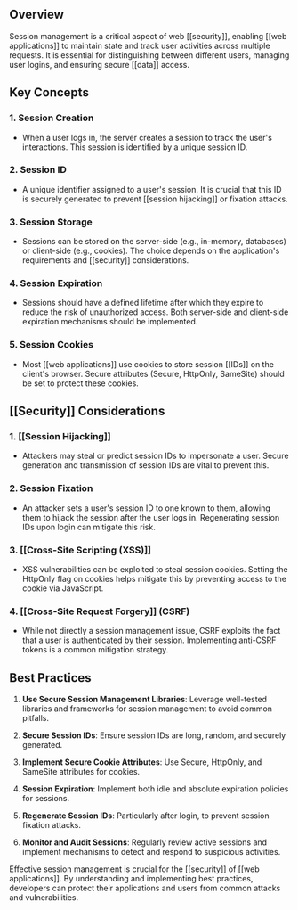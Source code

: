## Overview
Session management is a critical aspect of web [[security]], enabling [[web applications]] to maintain state and track user activities across multiple requests. It is essential for distinguishing between different users, managing user logins, and ensuring secure [[data]] access.

## Key Concepts

### 1. **Session Creation**
- When a user logs in, the server creates a session to track the user's interactions. This session is identified by a unique session ID.

### 2. **Session ID**
- A unique identifier assigned to a user's session. It is crucial that this ID is securely generated to prevent [[session hijacking]] or fixation attacks.

### 3. **Session Storage**
- Sessions can be stored on the server-side (e.g., in-memory, databases) or client-side (e.g., cookies). The choice depends on the application's requirements and [[security]] considerations.

### 4. **Session Expiration**
- Sessions should have a defined lifetime after which they expire to reduce the risk of unauthorized access. Both server-side and client-side expiration mechanisms should be implemented.

### 5. **Session Cookies**
- Most [[web applications]] use cookies to store session [[IDs]] on the client's browser. Secure attributes (Secure, HttpOnly, SameSite) should be set to protect these cookies.

## [[Security]] Considerations

### 1. **[[Session Hijacking]]**
- Attackers may steal or predict session IDs to impersonate a user. Secure generation and transmission of session IDs are vital to prevent this.

### 2. **Session Fixation**
- An attacker sets a user's session ID to one known to them, allowing them to hijack the session after the user logs in. Regenerating session IDs upon login can mitigate this risk.

### 3. **[[Cross-Site Scripting (XSS)]]**
- XSS vulnerabilities can be exploited to steal session cookies. Setting the HttpOnly flag on cookies helps mitigate this by preventing access to the cookie via JavaScript.

### 4. **[[Cross-Site Request Forgery]] (CSRF)**
- While not directly a session management issue, CSRF exploits the fact that a user is authenticated by their session. Implementing anti-CSRF tokens is a common mitigation strategy.

## Best Practices

1. **Use Secure Session Management Libraries**: Leverage well-tested libraries and frameworks for session management to avoid common pitfalls.

2. **Secure Session IDs**: Ensure session IDs are long, random, and securely generated.

3. **Implement Secure Cookie Attributes**: Use Secure, HttpOnly, and SameSite attributes for cookies.

4. **Session Expiration**: Implement both idle and absolute expiration policies for sessions.

5. **Regenerate Session IDs**: Particularly after login, to prevent session fixation attacks.

6. **Monitor and Audit Sessions**: Regularly review active sessions and implement mechanisms to detect and respond to suspicious activities.

Effective session management is crucial for the [[security]] of [[web applications]]. By understanding and implementing best practices, developers can protect their applications and users from common attacks and vulnerabilities.